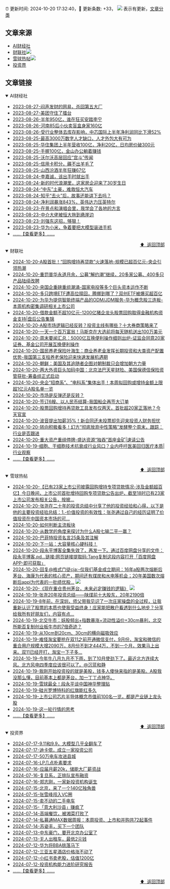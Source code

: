 ##

:alarm_clock: 更新时间: 2024-10-20 17:32:40，:rocket: 更新条数: +33， ![](/assets/dot.png) 表示有更新，[文章分类](/TAGS.md)

## 文章来源

- [AI财经社](#ai财经社)  
- [财联社](#财联社)![](/assets/dot.png)   
- [雪球热帖](#雪球热帖)![](/assets/dot.png)   
- [投资界](#投资界)  

## 文章链接

<details open>
<summary id="ai财经社">
 AI财经社
</summary>


- [2023-08-27-闷声发财的网易，杀回第五大厂](https://www.aicaijing.com.cn/article/18610)  
- [2023-08-27-美团守住了擂台](https://www.aicaijing.com.cn/article/18611)  
- [2023-08-26-半年950亿，谁在狂买安踏李宁](https://www.aicaijing.com.cn/article/18607)  
- [2023-08-26-河南85后小伙卖盲盒身家160亿](https://www.aicaijing.com.cn/article/18608)  
- [2023-08-26-受行业整体去库存影响，中芯国际上半年净利润同比下滑52%](https://www.aicaijing.com.cn/article/18609)  
- [2023-08-25-最高3000万数字人才缺口，人才外包大有可为](https://www.aicaijing.com.cn/article/18601)  
- [2023-08-25-华住集团上半年营收100亿，净利20亿，日均房价破300元](https://www.aicaijing.com.cn/article/18602)  
- [2023-08-25-手握100亿，金山办公躺着赚钱](https://www.aicaijing.com.cn/article/18603)  
- [2023-08-25-沃尔沃高层回应“宫斗”传闻](https://www.aicaijing.com.cn/article/18604)  
- [2023-08-25-信用卡积分，薅不出羊毛了](https://www.aicaijing.com.cn/article/18605)  
- [2023-08-25-山西汾酒半年狂赚67亿](https://www.aicaijing.com.cn/article/18606)  
- [2023-08-24-李嘉诚，该出手时就出手](https://www.aicaijing.com.cn/article/18596)  
- [2023-08-24-新的时代浪潮里，这家房企迎来了30岁生日](https://www.aicaijing.com.cn/article/18597)  
- [2023-08-24-“中东”土豪，难救恒大汽车](https://www.aicaijing.com.cn/article/18598)  
- [2023-08-24-知乎“去火”后，故事还能讲下去吗？](https://www.aicaijing.com.cn/article/18599)  
- [2023-08-24-净利润暴涨843%，英伟达力压英特尔](https://www.aicaijing.com.cn/article/18600)  
- [2023-08-23-在景点和演唱会里，我学会了各地的方言](https://www.aicaijing.com.cn/article/18591)  
- [2023-08-23-中介大佬被恒大拖到悬崖边](https://www.aicaijing.com.cn/article/18592)  
- [2023-08-23-刘强东这招，够狠！](https://www.aicaijing.com.cn/article/18593)  
- [2023-08-23-华为小米，争着要把大模型装进手机](https://www.aicaijing.com.cn/article/18594)  
- [......【查看更多】......](/details/AI财经社.md)

<div align="right"><a href="#文章来源">⬆ &nbsp;返回顶部</a></div>
</details>

<details open>
<summary id="财联社">
 财联社
</summary>


- [2024-10-20-A股首批！“回购增持再贷款”火速落地-规模已超百亿元-央企引领热潮](https://www.cls.cn/detail/1831297)  
- [2024-10-20-重罚普华永道月余，公募“解约潮”继续，20多家公募、400多只产品陆续改聘](https://www.cls.cn/detail/1831259)  
- [2024-10-20-央国企重磅重组潮涌-国家电投等多个巨头资本运作不断](https://www.cls.cn/detail/1831276)  
- [2024-10-20-多只跨境ETF遭高位赎回，腾挪到哪了？双创ETF被爆买超百亿](https://www.cls.cn/detail/1831261)  
- [2024-10-20-为华为提供智能终端产品的ODM/JDM服务-华为概念股三连板-本周机构密集调研相关上市公司](https://www.cls.cn/detail/1831238)  
- [2024-10-20-借款金额不超10亿元-1200亿猪企龙头股票回购取得金融机构资金支持|盘后公告集锦](https://www.cls.cn/detail/1831234)  
- [2024-10-20-A股市场逻辑已经反转？投资主线有哪些？十大券商策略来了](https://www.cls.cn/detail/1831224)  
- [2024-10-20-一天一个百万富翁！马斯克在大选前将每天随机送出100万美元](https://www.cls.cn/detail/1831217)  
- [2024-10-20-周末要闻汇总：5000亿互换便利操作细则出炉-证监会同意20家证券、基金公司开展互换便利操作](https://www.cls.cn/detail/1831120)  
- [2024-10-20-国民养老保险叶海生：商业养老金发挥长期投资和大类资产配置优势-我国第三支柱养老保险迎来快速发展机遇期](https://www.cls.cn/detail/1831060)  
- [2024-10-20-朝鲜：美国及其追随者企图对朝制裁只会增加朝方力量](https://www.cls.cn/detail/1830970)  
- [2024-10-20-两大外资巨头加码中国：北京法巴天星财险、美国保德信保险资管获批-筹备组正式启动](https://www.cls.cn/detail/1831061)  
- [2024-10-20-央企“招商系”、“电科系”集体出手！本周拟回购或增持金额上限超1亿元A股名单一览](https://www.cls.cn/detail/1831066)  
- [2024-10-20-市场是反弹还是反转？](https://www.cls.cn/detail/1830968)  
- [2024-10-20-签订6艘、以人民币结算-我国船企再签大订单](https://www.cls.cn/detail/1830826)  
- [2024-10-20-股票回购增持再贷款工具发布仅两天，首批超20家正落地？今天官宣](https://www.cls.cn/detail/1831170)  
- [2024-10-20-波音提出加薪35%！新合同还未投票却先迎来投资人财务担忧](https://www.cls.cn/detail/1831163)  
- [2024-10-20-转向积极看多！幻方“彻底放弃中性策略”发酵整个周末，跟踪：行业是否跟进](https://www.cls.cn/detail/1831176)  
- [2024-10-20-重大资产重组停牌-盛达资源“独吞”首座金矿|速读公告](https://www.cls.cn/detail/1831282)  
- [2024-10-19-细胞、干细胞技术抗衰成行业风口？业内呼吁医美回归医疗本质|行业观察](https://www.cls.cn/detail/1830816)  
- [......【查看更多】......](/details/财联社.md)

<div align="right"><a href="#文章来源">⬆ &nbsp;返回顶部</a></div>
</details>

<details open>
<summary id="雪球热帖">
 雪球热帖
</summary>


- [2024-10-20-【已有23家上市公司披露回购增持专项贷款情况-涉及金额超百亿】今日晚间，上市公司首批增持回购专项贷款公告出炉，截至18时已有23家上市公司发布相关公告，按披...](https://xueqiu.com/5124430882/308773663)  
- [2024-10-20-张尧在二十年的投资总结中分享了他的投资经验和心得，以下是他的主要投资经验总结：1.-价值投资的有效性：张尧通过自己的经历证明了价值投资在中国资本市场的可...](https://xueqiu.com/4121892073/308742862)  
- [2024-10-20-如何判断主流板块](https://xueqiu.com/1553799558/308742103)  
- [2024-10-20-从数学的角度来探讨为什么A股七输二平一赢？](https://xueqiu.com/6146592061/308743759)  
- [2024-10-20-巴菲特投资名言25条及其注解](https://xueqiu.com/6169865362/308745964)  
- [2024-10-20-下一站：大容量核心硬科技！](https://xueqiu.com/1350298787/308758609)  
- [2024-10-20-段永平博客全集失效了，再发一下。通过百度网盘分享的文件：段永平博客.pd…链接:网页链接提取码:Tang复制这段内容打开「百度网盘APP-即可获取」](https://xueqiu.com/8959246745/308740281)  
- [2024-10-20-回复@格式门徒cja:-仅我们基金成立期间：16年a股两次熔断后茅台、海康为代表的核心资产，期间还有煤炭和水电等机会；20年美国数次熔断后appl为代表的一批绩优股...](https://xueqiu.com/1965894836/308744119) ![](/assets/new.png)  
- [2024-10-20-《现在重仓贵州茅台，未来必定赚钱的逻辑》](https://xueqiu.com/1247219195/308767708) ![](/assets/new.png)  
- [2024-10-19-张尧20年投资总结——陕煤前十大股东，20年2190倍](https://xueqiu.com/8959246745/308732846)  
- [2024-10-19-8年前，在深圳，师父带我见识了一次庄家操盘的全过程，让我重新认识了股票的本质也使我受益终身！庄家能把散户看透到什么地步？分享给我所有好朋友们，内容有点...](https://xueqiu.com/1461471898/308707530)  
- [2024-10-19-北交牛市：妖股频出+指数暴涨+流动性溢价+30cm暴利，北交所能否复制创业板牛市的7倍奇迹？](https://xueqiu.com/2077043923/308698978)  
- [2024-10-19-从10cm到20cm、30cm的横向磁吸效应](https://xueqiu.com/3638360312/308703642)  
- [2024-10-19-难怪淘宝要抢在双11之前开通微信支付，9月份，淘宝和微信的重合用户规模大增2090万，8月份不到才444万，不到一个月，效果马上出来。双11已经开打，淘宝一下子多...](https://xueqiu.com/9243653052/308699928)  
- [2024-10-19-今年牛八月九月不下雨，到了10月使劲下了。最近北方连续大风。北方风电四季度应该很可以了。@沉蓝和静](https://xueqiu.com/2241249492/308685450)  
- [2024-10-19-我刚开始投资投的就是美股，钱多人傻快来指的是美股。A股我没那么懂，目前基本上都是茅台，加一丁丁点神华。](https://xueqiu.com/1247347556/308687672)  
- [2024-10-19-雪球最全！段永平谈中国神华整理贴](https://xueqiu.com/8959246745/308695442)  
- [2024-10-19-硅光罗博特科的红旗能扛多久](https://xueqiu.com/5672579962/308696022)  
- [2024-10-19-上市公司芯片半导体概念市值前100名一览，都是产业链上龙头股](https://xueqiu.com/4203312072/308693261)  
- [2024-10-19-这一轮行情的思考](https://xueqiu.com/1553799558/308693410)  
- [......【查看更多】......](/details/雪球热帖.md)

<div align="right"><a href="#文章来源">⬆ &nbsp;返回顶部</a></div>
</details>

<details open>
<summary id="投资界">
 投资界
</summary>


- [2024-07-17-9.11和9.9，大模型几乎全翻车了](https://posts.careerengine.us/p/6697778c44726b29bffa3a09)  
- [2024-07-17-迪卡侬，成立一家投资公司](https://posts.careerengine.us/p/6697778c44726b29bffa3a01)  
- [2024-07-17-50万电车攻进县城](https://posts.careerengine.us/p/6697779c831e1d29eea44253)  
- [2024-07-16-LP几点朴素要求](https://posts.careerengine.us/p/669636a8720ed522248054dc)  
- [2024-07-16-应届月薪20k，储能大厂薪资战](https://posts.careerengine.us/p/669636a8720ed522248054d4)  
- [2024-07-16-复旦系，正排队宣布融资](https://posts.careerengine.us/p/66963699cb38e136a496986c)  
- [2024-07-16-郑志刚，一家新投资机构诞生](https://posts.careerengine.us/p/66963699cb38e136a4969874)  
- [2024-07-15-北京，来了一个140亿独角兽](https://posts.careerengine.us/p/6694db59a0c3ac562b61f9af)  
- [2024-07-15-张雪峰闯入VC圈](https://posts.careerengine.us/p/6694db59a0c3ac562b61f9b7)  
- [2024-07-15-卖不动的二手电车](https://posts.careerengine.us/p/6694db6836b2f1565d9b541a)  
- [2024-07-15-「意大利沙县」赚疯了](https://posts.careerengine.us/p/6694db6836b2f1565d9b5422)  
- [2024-07-14-高端餐饮，被湘菜打败了](https://posts.careerengine.us/p/6693862333c6e710d0bf9dc4)  
- [2024-07-14-私募通MAX数据周报：本周投资、上市和并购共72起事件](https://posts.careerengine.us/p/6693862333c6e710d0bf9dcc)  
- [2024-07-14-苏姿丰，买下一个团队](https://posts.careerengine.us/p/6693861481427510b2b9c123)  
- [2024-07-13-中东豪门，要开北京办公室了](https://posts.careerengine.us/p/66922794a876f80d113b51fe)  
- [2024-07-13-无人出租车，最低2元钱](https://posts.careerengine.us/p/669227b82202ae0dfac5d713)  
- [2024-07-12-华为将BBA挑落马下](https://posts.careerengine.us/p/6690a6c68082df14ead7eaac)  
- [2024-07-12-三亚五星酒店价格涨不动了](https://posts.careerengine.us/p/6690a6c68082df14ead7eaa4)  
- [2024-07-12-小红书卖老股，估值1200亿](https://posts.careerengine.us/p/6690a6b756b00014bcc00e8f)  
- [2024-07-12-投资机构能力进阶研究报告](https://posts.careerengine.us/p/6690a6b756b00014bcc00e87)  
- [......【查看更多】......](/details/投资界.md)

<div align="right"><a href="#文章来源">⬆ &nbsp;返回顶部</a></div>
</details>
